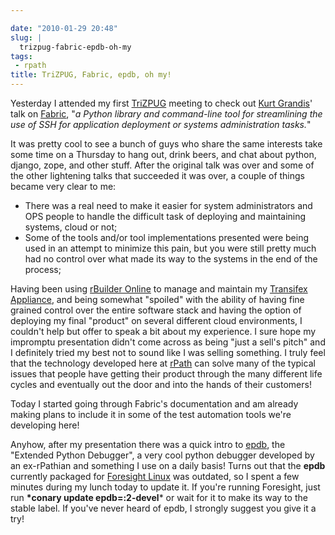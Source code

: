 ```yaml
---

date: "2010-01-29 20:48"
slug: |
  trizpug-fabric-epdb-oh-my
tags:
 - rpath
title: TriZPUG, Fabric, epdb, oh my!
---
```


Yesterday I attended my first [TriZPUG](http://trizpug.org/) meeting to
check out [Kurt Grandis](http://kurtgrandis.com/)\' talk on
[Fabric](http://docs.fabfile.org/0.9.0/), "*a Python library and
command-line tool for streamlining the use of SSH for application
deployment or systems administration tasks.*"

It was pretty cool to see a bunch of guys who share the same interests
take some time on a Thursday to hang out, drink beers, and chat about
python, django, zope, and other stuff. After the original talk was over
and some of the other lightening talks that succeeded it was over, a
couple of things became very clear to me:

-   There was a real need to make it easier for system administrators
    and OPS people to handle the difficult task of deploying and
    maintaining systems, cloud or not;
-   Some of the tools and/or tool implementations presented were being
    used in an attempt to minimize this pain, but you were still pretty
    much had no control over what made its way to the systems in the end
    of the process;

Having been using [rBuilder Online](http://www.rpath.org) to manage and
maintain my [Transifex Appliance](http://bit.ly/Transifex), and being
somewhat "spoiled" with the ability of having fine grained control over
the entire software stack and having the option of deploying my final
"product" on several different cloud environments, I couldn't help but
offer to speak a bit about my experience. I sure hope my impromptu
presentation didn't come across as being "just a sell's pitch" and I
definitely tried my best not to sound like I was selling something. I
truly feel that the technology developed here at
[rPath](http://www.rpath.com) can solve many of the typical issues that
people have getting their product through the many different life cycles
and eventually out the door and into the hands of their customers!

Today I started going through Fabric's documentation and am already
making plans to include it in some of the test automation tools we're
developing here!

Anyhow, after my presentation there was a quick intro to
[epdb](http://bitbucket.org/dugan/epdb/), the "Extended Python
Debugger", a very cool python debugger developed by an ex-rPathian and
something I use on a daily basis! Turns out that the **epdb** currently
packaged for [Foresight Linux](http://foresightlinux.org) was outdated,
so I spent a few minutes during my lunch today to update it. If you're
running Foresight, just run **\*conary update epdb=:2-devel**\* or wait
for it to make its way to the stable label. If you've never heard of
epdb, I strongly suggest you give it a try!
